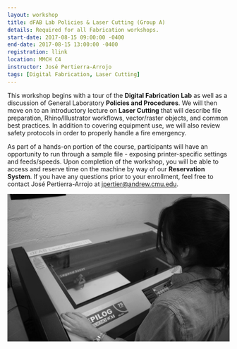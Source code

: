 ```yaml
---
layout: workshop
title: dFAB Lab Policies & Laser Cutting (Group A)
details: Required for all Fabrication workshops.
start-date: 2017-08-15 09:00:00 -0400
end-date: 2017-08-15 13:00:00 -0400
registration: llink
location: MMCH C4
instructor: José Pertierra-Arrojo
tags: [Digital Fabrication, Laser Cutting]
---
```


This workshop begins with a tour of the **Digital Fabrication Lab** as well as a discussion of General Laboratory **Policies and Procedures**. We will then move on to an introductory lecture on **Laser Cutting** that will describe file preparation, Rhino/Illustrator workflows, vector/raster objects, and common best practices. In addition to covering equipment use, we will also review safety protocols in order to properly handle a fire emergency.

As part of a hands-on portion of the course, participants will have an opportunity to run through a sample file - exposing printer-specific settings and feeds/speeds. Upon completion of the workshop, you will be able to access and reserve time on the machine by way of our **Reservation System**. If you have any questions prior to your enrollment, feel free to contact José Pertierra-Arrojo at [jpertier@andrew.cmu.edu](jpertier@andrew.cmu.edu).


![Laser Cutter](/img/workshops/policies-laser-cutting/laser.jpg)
